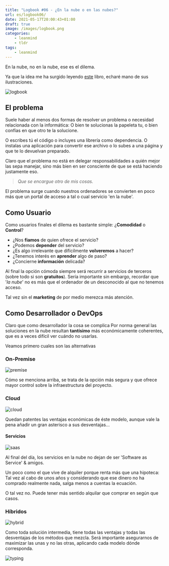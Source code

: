```yaml
---
title: "Logbook #06 - ¿En la nube o en las nubes?"
url: es/logbook06/
date: 2021-05-17T20:00:43+01:00
draft: true
image: /images/logbook.png
categories:
    - leanmind
    - tldr
tags:
    - leanmind
---
```


En la nube, no en la nube, ese es el dilema.

<!--more-->

Ya que la idea me ha surgido leyendo [este](https://www.autentia.com/libro/devops-la-guia-completa/) libro, echaré mano de sus ilustraciones.

![logbook](../../../images/ship.gif)

## El problema

Suele haber al menos dos formas de resolver un problema o necesidad relacionada con la informática: O bien te solucionas la papeleta tu, o bien confías en que otro te la solucione.

O escribes tú el código o incluyes una librería como dependencia.
O instalas una aplicación para convertir ese archivo o lo subes a una página y que te lo devuelvan preparado.

Claro que el problema no está en delegar responsabilidades a quién mejor las sepa manejar, sino más bien en ser consciente de que se está haciendo justamente eso.

> _Que se encargue otro de mis cosas._

El problema surge cuando nuestros ordenadores se convierten en poco más que un portal de acceso a tal o cual servicio 'en la nube'.

## Como Usuario

Como usuarios finales el dilema es bastante simple: ¿**Comodidad** o **Control**?

-   ¿Nos **fiamos** de quien ofrece el servicio?
-   ¿Podemos **depender** del servicio?
-   ¿Es algo irrelevante que difícilmente **volveremos** a hacer?
-   ¿Tenemos interés en **aprender** algo de paso?
-   ¿Concierne **información** delicada?

Al final la opción cómoda siempre será recurrir a servicios de terceros (sobre todo si son **gratuitos**).
Sería importante sin embargo, recordar que '_la nube_' no es más que el ordenador de un desconocido al que no tenemos acceso.

Tal vez sin el **marketing** de por medio merezca más atención.

## Como Desarrollador o DevOps

Claro que como desarrollador la cosa se complica
Por norma general las soluciones en la nube resultan **tantísimo** más económicamente coherentes, que es a veces difícil ver cuándo no usarlas.

Veamos primero cuales son las alternativas

### On-Premise

![premise](../../../images/on-premise.png)

Cómo se menciona arriba, se trata de la opción más segura y que ofrece mayor control sobre la infraestructura del proyecto.

### Cloud

![cloud](../../../images/cloud.png)

Quedan patentes las ventajas económicas de éste modelo, aunque vale la pena añadir un gran asterisco a sus desventajas...

#### Servicios

![saas](../../../images/saas.png)

Al final del día, los servicios en la nube no dejan de ser 'Software as Service' & amigos.

Un poco como el que vive de alquiler porque renta más que una hipoteca: Tal vez al cabo de unos años y considerando que ese dinero no ha comprado realmente nada, salga menos a cuentas la ecuación.

O tal vez no. Puede tener más sentido alquilar que comprar en según que casos.

### Híbridos

![hybrid](../../../images/hybrid.png)

Como toda solución intermedia, tiene todas las ventajas y todas las desventajas de los métodos que mezcla.
Será importante asegurarnos de maximizar las unas y no las otras, aplicando cada modelo dónde corresponda.

![typing](../../../images/typing.gif)
